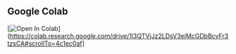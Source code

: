 ## Google Colab

[![Open In Colab](https://colab.research.google.com/assets/colab-badge.svg)](https://colab.research.google.com/drive/1l3QTVjJz2LDsV3ejMcGDbBcvFr3tzsCA#scrollTo=4c1ec0af]